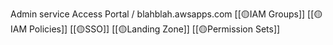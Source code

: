 Admin service
Access Portal  / blahblah.awsapps.com 
[[🟡IAM Groups]]
[[🟡IAM Policies]]
[[🟡SSO]]
[[🟡Landing Zone]]
[[🟡Permission Sets]]
